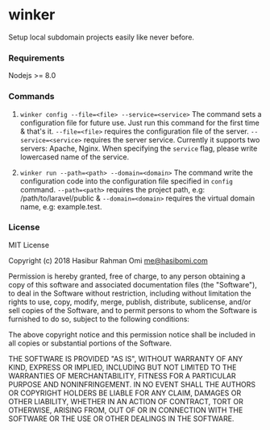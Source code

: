 # winker
Setup local subdomain projects easily like never before.

### Requirements
Nodejs >= 8.0

### Commands
1. `winker config --file=<file> --service=<service>`
The command sets a configuration file for future use. Just run this command for the first time & that's it. `--file=<file>` requires the configuration file of the server. `--service=<service>` requires the server service. Currently it supports two servers: Apache, Nginx. When specifying the `service` flag, please write lowercased name of the service.

2. `winker run --path=<path> --domain=<domain>`
The command write the configuration code into the configuration file specified in `config` command. `--path=<path>` requires the project path, e.g: /path/to/laravel/public & `--domain=<domain>` requires the virtual domain name, e.g: example.test.

### License
MIT License

Copyright (c) 2018 Hasibur Rahman Omi <me@hasibomi.com>

Permission is hereby granted, free of charge, to any person obtaining a copy
of this software and associated documentation files (the "Software"), to deal
in the Software without restriction, including without limitation the rights
to use, copy, modify, merge, publish, distribute, sublicense, and/or sell
copies of the Software, and to permit persons to whom the Software is
furnished to do so, subject to the following conditions:

The above copyright notice and this permission notice shall be included in all
copies or substantial portions of the Software.

THE SOFTWARE IS PROVIDED "AS IS", WITHOUT WARRANTY OF ANY KIND, EXPRESS OR
IMPLIED, INCLUDING BUT NOT LIMITED TO THE WARRANTIES OF MERCHANTABILITY,
FITNESS FOR A PARTICULAR PURPOSE AND NONINFRINGEMENT. IN NO EVENT SHALL THE
AUTHORS OR COPYRIGHT HOLDERS BE LIABLE FOR ANY CLAIM, DAMAGES OR OTHER
LIABILITY, WHETHER IN AN ACTION OF CONTRACT, TORT OR OTHERWISE, ARISING FROM,
OUT OF OR IN CONNECTION WITH THE SOFTWARE OR THE USE OR OTHER DEALINGS IN THE
SOFTWARE.
